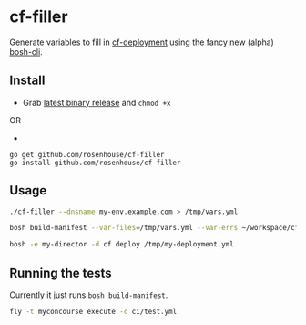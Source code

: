 # cf-filler

Generate variables to fill in [cf-deployment](https://github.com/cloudfoundry/cf-deployment) using the fancy new (alpha) [bosh-cli](https://github.com/cloudfoundry/bosh-cli).

## Install
- Grab [latest binary release](https://github.com/rosenhouse/cf-filler/releases) and `chmod +x`

OR

- 

  ```
  go get github.com/rosenhouse/cf-filler
  go install github.com/rosenhouse/cf-filler
  ```


## Usage
```bash
./cf-filler --dnsname my-env.example.com > /tmp/vars.yml

bosh build-manifest --var-files=/tmp/vars.yml --var-errs ~/workspace/cf-deployment/cf-deployment.yml > /tmp/my-deployment.yml

bosh -e my-director -d cf deploy /tmp/my-deployment.yml
```

## Running the tests
Currently it just runs `bosh build-manifest`. 
```bash
fly -t myconcourse execute -c ci/test.yml
```
